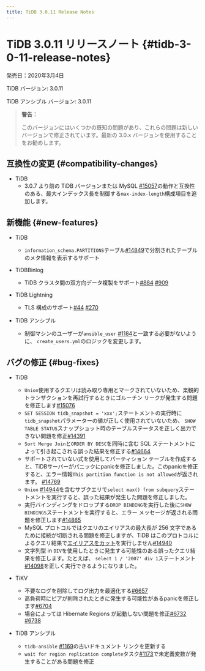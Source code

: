 ```yaml
---
title: TiDB 3.0.11 Release Notes
---
```


# TiDB 3.0.11 リリースノート {#tidb-3-0-11-release-notes}

発売日：2020年3月4日

TiDB バージョン: 3.0.11

TiDB アンシブル バージョン: 3.0.11

> **警告：**
>
> このバージョンにはいくつかの既知の問題があり、これらの問題は新しいバージョンで修正されています。最新の 3.0.x バージョンを使用することをお勧めします。

## 互換性の変更 {#compatibility-changes}

-   TiDB
    -   3.0.7 より前の TiDB バージョンまたは MySQL [#15057](https://github.com/pingcap/tidb/pull/15057)の動作と互換性のある、最大インデックス長を制御する`max-index-length`構成項目を追加します。

## 新機能 {#new-features}

-   TiDB
    -   `information_schema.PARTITIONS`テーブル[#14849](https://github.com/pingcap/tidb/pull/14849)で分割されたテーブルのメタ情報を表示するサポート

-   TiDBBinlog
    -   TiDB クラスタ間の双方向データ複製をサポート[#884](https://github.com/pingcap/tidb-binlog/pull/884) [#909](https://github.com/pingcap/tidb-binlog/pull/909)

-   TiDB Lightning
    -   TLS 構成のサポート[#44](https://github.com/tikv/importer/pull/44) [#270](https://github.com/pingcap/tidb-lightning/pull/270)

-   TiDB アンシブル
    -   制御マシンのユーザーが`ansible_user` [#1184](https://github.com/pingcap/tidb-ansible/pull/1184)と一致する必要がないように、 `create_users.yml`のロジックを変更します。

## バグの修正 {#bug-fixes}

-   TiDB
    -   `Union`使用するクエリは読み取り専用とマークされていないため、楽観的トランザクションを再試行するときにゴルーチン リークが発生する問題を修正します[#15076](https://github.com/pingcap/tidb/pull/15076)
    -   `SET SESSION tidb_snapshot = 'xxx';`ステートメントの実行時に`tidb_snapshot`パラメーターの値が正しく使用されていないため、 `SHOW TABLE STATUS`スナップショット時のテーブルステータスを正しく出力できない問題を修正[#14391](https://github.com/pingcap/tidb/pull/14391)
    -   `Sort Merge Join`と`ORDER BY DESC`を同時に含む SQL ステートメントによって引き起こされる誤った結果を修正する[#14664](https://github.com/pingcap/tidb/pull/14664)
    -   サポートされていない式を使用してパーティション テーブルを作成すると、TiDBサーバーがパニックにpanicを修正しました。このpanicを修正すると、エラー情報`This partition function is not allowed`が返されます。 [#14769](https://github.com/pingcap/tidb/pull/14769)
    -   `Union` [#14944](https://github.com/pingcap/tidb/pull/14944)を含むサブクエリで`select max() from subquery`ステートメントを実行すると、誤った結果が発生した問題を修正しました。
    -   実行バインディングをドロップする`DROP BINDING`を実行した後に`SHOW BINDINGS`ステートメントを実行すると、エラー メッセージが返される問題を修正します[#14865](https://github.com/pingcap/tidb/pull/14865)
    -   MySQL プロトコルではクエリのエイリアスの最大長が 256 文字であるために接続が切断される問題を修正しますが、TiDB はこのプロトコルによるクエリ結果で[エイリアスをカット](https://dev.mysql.com/doc/refman/8.0/en/identifier-length.html)を実行しません[#14940](https://github.com/pingcap/tidb/pull/14940)
    -   文字列型 in `DIV`を使用したときに発生する可能性のある誤ったクエリ結果を修正します。たとえば、 `select 1 / '2007' div 1`ステートメント[#14098](https://github.com/pingcap/tidb/pull/14098)を正しく実行できるようになりました。

-   TiKV
    -   不要なログを削除してログ出力を最適化する[#6657](https://github.com/tikv/tikv/pull/6657)
    -   高負荷時にピアが削除されたときに発生する可能性があるpanicを修正します[#6704](https://github.com/tikv/tikv/pull/6704)
    -   場合によっては Hibernate Regions が起動しない問題を修正[#6732](https://github.com/tikv/tikv/pull/6732) [#6738](https://github.com/tikv/tikv/pull/6738)

-   TiDB アンシブル
    -   `tidb-ansible` [#1169](https://github.com/pingcap/tidb-ansible/pull/1169)の古いドキュメント リンクを更新する
    -   `wait for region replication complete`タスク[#1173](https://github.com/pingcap/tidb-ansible/pull/1173)で未定義変数が発生することがある問題を修正
